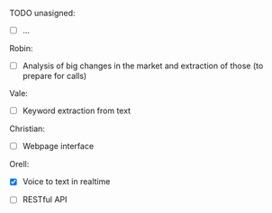 TODO unasigned:
- [ ] ...

Robin:
- [ ] Analysis of big changes in the market and extraction of those (to prepare for calls)


Vale:
- [ ] Keyword extraction from text


Christian:
- [ ] Webpage interface


Orell:
- [x] Voice to text in realtime
- [ ] RESTful API

